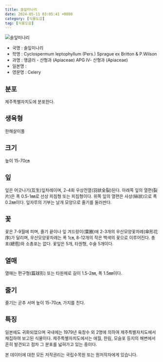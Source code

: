 ```yaml
---
title: 솔잎미나리
date: 2024-05-11 03:05:41 +0800
category: [식물도감]
tag: [식물도감]
---
```




![솔잎미나리](/fileUpload/plants/basic/Umbelliferae/Apium/2383/2383_1_th2.jpg)
- 국명 : 솔잎미나리
- 학명 : Cyclospermum leptophyllum (Pers.) Sprague ex Britton & P.Wilson
- 과명 : 앵글러 - 산형과 (Apiaceae) APG Ⅳ- 산형과 (Apiaceae)
- 일본명 : 
- 영문명 : Celery


## 분포
제주특별자치도에 분포한다.
## 생육형
한해살이풀
## 크기
높이 15-70㎝
## 잎
잎은 어긋나기(互生)잎차례이며, 2-4회 우상전열(羽狀全裂)된다. 아래쪽 잎의 열편(裂片)은 폭 0.5-1㎜로 선상 피침형 또는 피침형이다. 위쪽 잎의 열편은 사상(絲狀)으로 폭 0.2㎜이다. 잎자루의 기부는 날개 모양으로 줄기를 둘러싼다.
## 꽃
꽃은 7-9월에 피며, 줄기 끝이나 잎 겨드랑이(葉腋)에 2-3개의 우산모양꽃차례(傘形花序)가 달리며, 우산모양꽃차례는 폭 1㎝, 8-12개의 작은 백색의 꽃으로 이루어진다. 총포(總苞)와 소총포는 없다. 꽃잎은 5개, 타원형, 수술 5개이다.
## 열매
열매는 편구형(篇球形) 또는 타원체로 길이 1.5-2㎜, 폭 1.5㎜이다.
## 줄기
줄기는 곧추 서며 높이 15-70㎝, 가지를 친다.
## 특징
일본에도 귀화되었으며 국내에는 1979년 육창수 외 2명에 의하여 제주특별자치도에서 채집하여 보고된 식물이다. 제주특별자치도에서는 애월, 한림, 모슬포 등지의 해변에서 흔히 발견되고 점차 그 분포를 넓혀가고 있는 중이다.






본 데이터에 대한 모든 저작권리는 국립수목원 또는 원저작자에게 있습니다.
